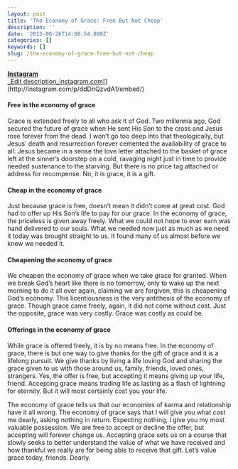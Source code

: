 ```yaml
---
layout: post
title: 'The Economy of Grace: Free But Not Cheap'
description: ''
date: '2013-08-26T14:00:54.000Z'
categories: []
keywords: []
slug: /the-economy-of-grace-free-but-not-cheap
---
```


[**Instagram**  
_Edit description_instagram.com](http://instagram.com/p/ddDnQzvdA1/embed/ "http://instagram.com/p/ddDnQzvdA1/embed/")[](http://instagram.com/p/ddDnQzvdA1/embed/)

#### Free in the economy of grace

Grace is extended freely to all who ask it of God. Two millennia ago, God secured the future of grace when He sent His Son to the cross and Jesus rose forever from the dead. I won’t go too deep into that theologically, but Jesus’ death and resurrection forever cemented the availability of grace to all. Jesus became in a sense the love letter attached to the basket of grace left at the sinner’s doorstep on a cold, ravaging night just in time to provide needed sustenance to the starving. But there is no price tag attached or address for recompense. No, it is grace, it is a gift.

#### Cheap in the economy of grace

Just because grace is free, doesn’t mean it didn’t come at great cost. God had to offer up His Son’s life to pay for our grace. In the economy of grace, the priceless is given away freely. What we could not hope to ever earn was hand delivered to our souls. What we needed now just as much as we need it today was brought straight to us. It found many of us almost before we knew we needed it.

#### Cheapening the economy of grace

We cheapen the economy of grace when we take grace for granted. When we break God’s heart like there is no tomorrow, only to wake up the next morning to do it all over again, claiming we are forgiven, this is cheapening God’s economy. This licentiousness is the very antithesis of the economy of grace. Though grace came freely, again, it did not come without cost. Just the opposite, grace was very costly. Grace was costly as could be.

#### Offerings in the economy of grace

While grace is offered freely, it is by no means free. In the economy of grace, there is but one way to give thanks for the gift of grace and it is a lifelong pursuit. We give thanks by living a life loving God and sharing the grace given to us with those around us, family, friends, loved ones, strangers. Yes, the offer is free, but accepting it means giving up your life, friend. Accepting grace means trading life as lasting as a flash of lightning for eternity. But it will most certainly cost you your life.

The economy of grace tells us that our economies of karma and relationship have it all wrong. The economy of grace says that I will give you what cost me dearly, asking nothing in return. Expecting nothing, I give you my most valuable possession. We are free to accept or decline the offer, but accepting will forever change us. Accepting grace sets us on a course that slowly seeks to better understand the value of what we have received and how thankful we really are for being able to receive that gift. Let’s value grace today, friends. Dearly.